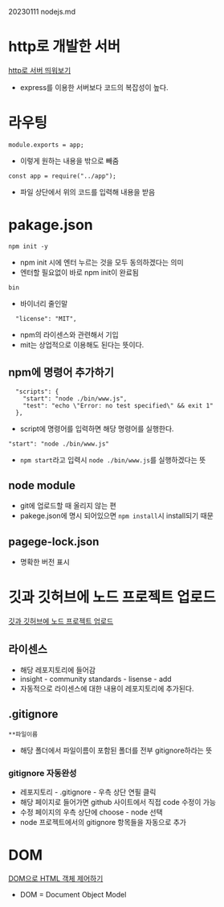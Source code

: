 20230111 nodejs.md

# http로 개발한 서버
[http로 서버 띄워보기](https://youtu.be/7gF09WFGK4I)

- express를 이용한 서버보다 코드의 복잡성이 높다.

# 라우팅

```
module.exports = app;
```
- 이렇게 원하는 내용을 밖으로 빼줌

```
const app = require("../app");
```
- 파일 상단에서 위의 코드를 입력해 내용을 받음 


# pakage.json

```
npm init -y
```
- npm init 시에 엔터 누르는 것을 모두 동의하겠다는 의미
- 엔터할 필요없이 바로 npm init이 완료됨

`bin`
- 바이너리 줄인말

```
  "license": "MIT", 
```
- npm의 라이센스와 관련해서 기입
- mit는 상업적으로 이용해도 된다는 뜻이다.


## npm에 명령어 추가하기

```
  "scripts": {
    "start": "node ./bin/www.js",
    "test": "echo \"Error: no test specified\" && exit 1"
  },
```
- script에 명령어를 입력하면 해당 명령어를 실행한다.

```
"start": "node ./bin/www.js"
```
- `npm start`라고 입력시 `node ./bin/www.js`를 실행하겠다는 뜻

## node module
- git에 업로드할 때 올리지 않는 편
- pakege.json에 명시 되어있으면 `npm install`시 install되기 때문

## pagege-lock.json
- 명확한 버전 표시


# 깃과 깃허브에 노드 프로젝트 업로드

[깃과 깃허브에 노드 프로젝트 업로드](https://youtu.be/FN9nOLqyNEc?list=PLSK4WsJ8JS4cQ-niGNum4bkK_THHOizTs)

## 라이센스

- 해당 레포지토리에 들어감
- insight - community standards - lisense - add
- 자동적으로 라이센스에 대한 내용이 레포지토리에 추가된다.

## .gitignore

```
**파일이름
```
- 해당 폴더에서 파일이름이 포함된 폴더를 전부 gitignore하라는 뜻


### gitignore 자동완성
- 레포지토리 - .gitignore - 우측 상단 연필 클릭
- 해당 페이지로 들어가면 github 사이트에서 직접 code 수정이 가능
- 수정 페이지의 우측 상단에 choose - node 선택
- node 프로젝트에서의 gitignore 항목들을 자동으로 추가

# DOM
[DOM으로 HTML 객체 제어하기](https://youtu.be/9UyIOrG3P1s?list=PLSK4WsJ8JS4cQ-niGNum4bkK_THHOizTs)

- DOM = Document Object Model